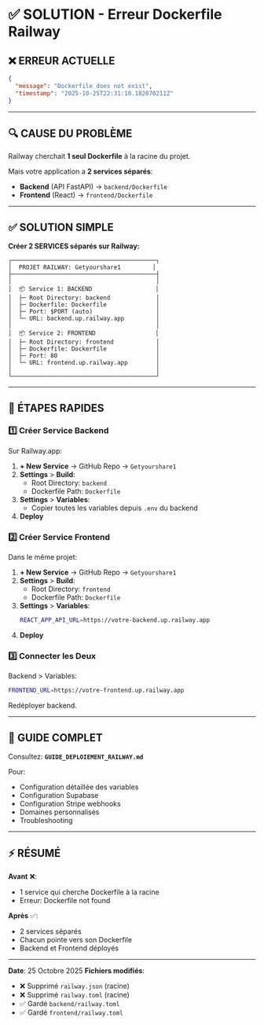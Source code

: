 # ✅ SOLUTION - Erreur Dockerfile Railway

## ❌ ERREUR ACTUELLE

```json
{
  "message": "Dockerfile does not exist",
  "timestamp": "2025-10-25T22:31:10.182070211Z"
}
```

---

## 🔍 CAUSE DU PROBLÈME

Railway cherchait **1 seul Dockerfile** à la racine du projet.

Mais votre application a **2 services séparés**:
- **Backend** (API FastAPI) → `backend/Dockerfile`
- **Frontend** (React) → `frontend/Dockerfile`

---

## ✅ SOLUTION SIMPLE

**Créer 2 SERVICES séparés sur Railway:**

```
┌─────────────────────────────────────────┐
│  PROJET RAILWAY: Getyourshare1         │
├─────────────────────────────────────────┤
│                                         │
│  📦 Service 1: BACKEND                  │
│  ├─ Root Directory: backend             │
│  ├─ Dockerfile: Dockerfile              │
│  ├─ Port: $PORT (auto)                  │
│  └─ URL: backend.up.railway.app         │
│                                         │
│  📦 Service 2: FRONTEND                 │
│  ├─ Root Directory: frontend            │
│  ├─ Dockerfile: Dockerfile              │
│  ├─ Port: 80                            │
│  └─ URL: frontend.up.railway.app        │
│                                         │
└─────────────────────────────────────────┘
```

---

## 🚀 ÉTAPES RAPIDES

### 1️⃣ Créer Service Backend

Sur Railway.app:
1. **+ New Service** → GitHub Repo → `Getyourshare1`
2. **Settings** > **Build**:
   - Root Directory: `backend`
   - Dockerfile Path: `Dockerfile`
3. **Settings** > **Variables**:
   - Copier toutes les variables depuis `.env` du backend
4. **Deploy**

### 2️⃣ Créer Service Frontend

Dans le même projet:
1. **+ New Service** → GitHub Repo → `Getyourshare1`
2. **Settings** > **Build**:
   - Root Directory: `frontend`
   - Dockerfile Path: `Dockerfile`
3. **Settings** > **Variables**:
   ```bash
   REACT_APP_API_URL=https://votre-backend.up.railway.app
   ```
4. **Deploy**

### 3️⃣ Connecter les Deux

Backend > Variables:
```bash
FRONTEND_URL=https://votre-frontend.up.railway.app
```

Redéployer backend.

---

## 📖 GUIDE COMPLET

Consultez: **`GUIDE_DEPLOIEMENT_RAILWAY.md`**

Pour:
- Configuration détaillée des variables
- Configuration Supabase
- Configuration Stripe webhooks
- Domaines personnalisés
- Troubleshooting

---

## ⚡ RÉSUMÉ

**Avant** ❌:
- 1 service qui cherche Dockerfile à la racine
- Erreur: Dockerfile not found

**Après** ✅:
- 2 services séparés
- Chacun pointe vers son Dockerfile
- Backend et Frontend déployés

---

**Date**: 25 Octobre 2025
**Fichiers modifiés**:
- ❌ Supprimé `railway.json` (racine)
- ❌ Supprimé `railway.toml` (racine)
- ✅ Gardé `backend/railway.toml`
- ✅ Gardé `frontend/railway.toml`

